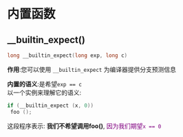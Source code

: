 # 内置函数
## __builtin_expect()
```c
long __builtin_expect(long exp, long c)
```
**作用**:您可以使用 `__builtin_expect` 为编译器提供分支预测信息  

**内置的语义**:是希望`exp == c`  
以一个实例来理解它的语义:  
   ```c
if (__builtin_expect (x, 0))
    foo (); 
```
这段程序表示: **我们不希望调用foo()**, <font color=purple>因为我们期望`x == 0`</font>  
